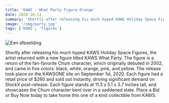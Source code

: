 ```yaml
---
title: 'KAWS - What Party Figure Orange'
date: 2020-10-11
summary: 'Shortly after releasing his much hyped KAWS Holiday Space Figures, the artist returned with a new figure titled KAWS What Party. The figure is a return of the fan-favorite Chum character, which originally debuted in 2002, and came in five colors: black, white, orange, pink, and yellow.'
image: '/img/party.jpg'
tags: ['KAWS', 'figures']
---
```


![Een afbeelding](/img/party.jpg)

Shortly after releasing his much hyped KAWS Holiday Space Figures, the artist returned with a new figure titled KAWS What Party. The figure is a return of the fan-favorite Chum character, which originally debuted in 2002, and came in five colors: black, white, orange, pink, and yellow. The release took place on the KAWSONE site on September 1st, 2020. Each figure had a retail price of $260 and sold out instantly, driving significant demand on StockX post-release. Each figure stands at 11.3 x 5.1 x 3.7 inches tall, and showcases the Chum character bent over in a saddened state. Place a Bid or Buy Now today to take home this one of a kind collectible from KAWS.
